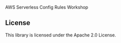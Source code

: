 AWS Serverless Config Rules Workshop

## License

This library is licensed under the Apache 2.0 License. 
